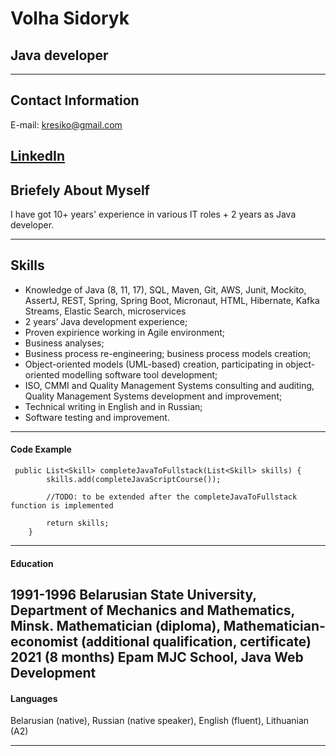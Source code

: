 # Volha Sidoryk


## Java developer



----------------------------------------------------------------------



## Contact Information


E-mail:  kresiko@gmail.com


[LinkedIn](https://www.linkedin.com/in/volha-sidoryk-18a26a90/)
----------------------------------------------------------------------


## Briefely About Myself


I have got 10+ years' experience in various IT roles  + 2 years as Java developer.


----------------------------------------------------------------------


## Skills


* Knowledge of Java (8, 11, 17), SQL, Maven, Git, AWS, Junit, Mockito, AssertJ, REST, Spring, Spring Boot, Micronaut, HTML, Hibernate, Kafka Streams, Elastic Search, microservices
* 2 years’ Java development experience;
* Proven expirience working in Agile environment;
* Business analyses;
* Business process re-engineering; business process models creation;
* Object-oriented models (UML-based) creation, participating in object-oriented modelling software tool development;
* ISO, CMMI and Quality Management Systems consulting and auditing, Quality Management Systems development and improvement;
* Technical writing in English and in Russian;
* Software testing and improvement.
------------------------------------------------------------------------



#### Code Example

```
 public List<Skill> completeJavaToFullstack(List<Skill> skills) {
        skills.add(completeJavaScriptCourse());

        //TODO: to be extended after the completeJavaToFullstack function is implemented

        return skills;
    }
```
--------------------------------------------------------------------------


#### Education



1991-1996 Belarusian State University, Department of Mechanics and Mathematics, Minsk. Mathematician (diploma), Mathematician-economist (additional qualification, certificate) 
2021 (8 months) Epam MJC School, Java Web Development
-------------------------------------------------------------------------



#### Languages


Belarusian (native), Russian (native speaker), English (fluent), Lithuanian (A2)


--------------------------------------------------------------------------
